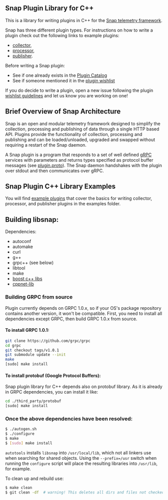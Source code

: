 <!--
http://www.apache.org/licenses/LICENSE-2.0.txt


Copyright 2016 Intel Corporation

Licensed under the Apache License, Version 2.0 (the "License");
you may not use this file except in compliance with the License.
You may obtain a copy of the License at

    http://www.apache.org/licenses/LICENSE-2.0

Unless required by applicable law or agreed to in writing, software
distributed under the License is distributed on an "AS IS" BASIS,
WITHOUT WARRANTIES OR CONDITIONS OF ANY KIND, either express or implied.
See the License for the specific language governing permissions and
limitations under the License.
-->

## Snap Plugin Library for C++

This is a library for writing plugins in C++ for the [Snap telemetry framework](https://github.com/intelsdi-x/snap).

Snap has three different plugin types. For instructions on how to write a plugin check out the following links to example plugins:
* [collector](examples/collector/README.md),
* [processor](examples/processor/README.md),
* [publisher](examples/publisher/README.md).

Before writing a Snap plugin:

* See if one already exists in the [Plugin Catalog](https://github.com/intelsdi-x/snap/blob/master/docs/PLUGIN_CATALOG.md)
* See if someone mentioned it in the [plugin wishlist](https://github.com/intelsdi-x/snap/labels/plugin-wishlist)

If you do decide to write a plugin, open a new issue following the plugin [wishlist guidelines](https://github.com/intelsdi-x/snap/blob/master/docs/PLUGIN_CATALOG.md#wish-list) and let us know you are working on one!

## Brief Overview of Snap Architecture

Snap is an open and modular telemetry framework designed to simplify the collection, processing and publishing of data through a single HTTP based API. Plugins provide the functionality of collection, processing and publishing and can be loaded/unloaded, upgraded and swapped without requiring a restart of the Snap daemon.

A Snap plugin is a program that responds to a set of well defined [gRPC](http://www.grpc.io/) services with parameters and returns types specified as protocol buffer messages (see [plugin.proto](https://github.com/intelsdi-x/snap/blob/master/control/plugin/rpc/plugin.proto)). The Snap daemon handshakes with the plugin over stdout and then communicates over gRPC.

## Snap Plugin C++ Library Examples
You will find [example plugins](examples) that cover the basics for writing collector, processor, and publisher plugins in the examples folder.

## Building libsnap:

Dependencies:
* autoconf
* automake
* curl
* g++
* grpc++ (see below)
* libtool
* make
* [boost c++ libs](http://www.boost.org)
* [cppnet-lib](http://cpp-netlib.org)

### Building GRPC from source

Plugin currently depends on GRPC 1.0.x, so if your OS's package repository contains another version, it won't be compatible.
First, you need to install all dependencies except GRPC, then build GRPC 1.0.x from source.

#### To install GRPC 1.0.1:
```bash
git clone https://github.com/grpc/grpc
cd grpc
git checkout tags/v1.0.1
git submodule update --init
make
[sudo] make install
```

#### To install protobuf (Google Protocol Buffers):
Snap plugin library for C++ depends also on protobuf library. As it is already in GRPC dependencies, you can install it like:
```bash
cd ./third_party/protobuf
[sudo] make install
```

### Once the above dependencies have been resolved:

```sh
$ ./autogen.sh
$ ./configure
$ make
$ [sudo] make install
```

`autotools` installs `libsnap` into `/usr/local/lib`, which not all linkers use when searching for shared objects.  Using the `--prefix=/usr` switch when running the `configure` script will place the resulting libraries into `/usr/lib`, for example.

To clean up and rebuild use:
```sh
$ make clean
$ git clean -df  # warning! This deletes all dirs and files not checked in.  Be sure to check in any new files before running `git clean`.
```
